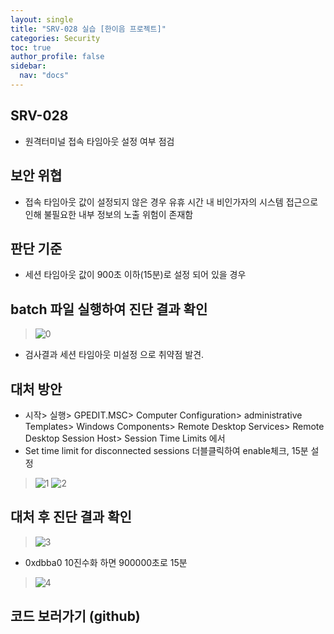 ```yaml
---
layout: single
title: "SRV-028 실습 [한이음 프로젝트]"
categories: Security
toc: true
author_profile: false
sidebar:
  nav: "docs"
---
```



## SRV-028
- 원격터미널 접속 타임아웃 설정 여부 점검

## 보안 위협
- 접속 타임아웃 값이 설정되지 않은 경우 유휴 시간 내 비인가자의 시스템 접근으로 인해 불필요한 내부 정보의 노출 위험이 존재함

## 판단 기준
- 세션 타임아웃 값이 900초 이하(15분)로 설정 되어 있을 경우 


## batch 파일 실행하여 진단 결과 확인
> ![0](https://github.com/hanmin0512/batch_SRV-028/assets/37041208/5bb44535-5ffe-4cc3-ba48-2ebb4e062f84)

- 검사결과 세션 타임아웃 미설정 으로 취약점 발견.

## 대처 방안
- 시작> 실행> GPEDIT.MSC> Computer Configuration> administrative Templates> Windows Components> Remote Desktop Services> Remote Desktop Session Host> Session Time Limits 에서
-  Set time limit for disconnected sessions 더블클릭하여 enable체크, 15분 설정
> ![1](https://github.com/hanmin0512/batch_SRV-028/assets/37041208/23f2b71a-f65f-43e5-855b-520538dfa9e1)
> ![2](https://github.com/hanmin0512/batch_SRV-028/assets/37041208/e8f11169-706a-48bc-aa62-8e43279bf2de)

## 대처 후 진단 결과 확인
> ![3](https://github.com/hanmin0512/batch_SRV-028/assets/37041208/c52fbfef-6849-42df-9e19-1294ac9a6622)
- 0xdbba0 10진수화 하면 900000초로 15분

>![4](https://github.com/hanmin0512/batch_SRV-028/assets/37041208/e429d678-ff00-4d9f-a2be-1c1d7ed50667)

## 코드 보러가기 (github)

